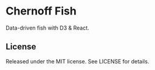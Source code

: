 # Chernoff Fish

Data-driven fish with D3 & React.

## License

Released under the MIT license. See LICENSE for details.